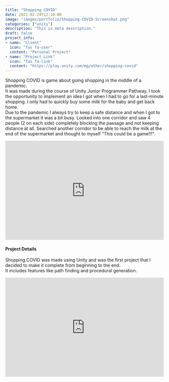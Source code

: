 ```yaml
---
title: "Shopping COVID"
date: 2021-02-24T12:10:00
image: "images/portfolio/Shopping-COVID-Screenshot.png"
categories: ["unity"]
description: "This is meta description."
draft: false
project_info:
- name: "Client"
  icon: "fas fa-user"
  content: "Personal Project"
- name: "Project Link"
  icon: "fas fa-link"
  content: "https://play.unity.com/mg/other/shopping-covid"
---
```

Shopping COVID is game about going shopping in the middle of a pandemic.  
It was made during the course of Unity Junior Programmer Pathway. I took the opportunity to implement an idea I got when I had to go for a last-minute shopping. I only had to quickly buy some milk for the baby and get back home.  
Due to the pandemic I always try to keep a safe distance and when I got to the supermarket it was a bit busy. Looked into one corridor and saw 4 people (2 on each side) completely blocking the passage and not keeping distance at all. Searched another corridor to be able to reach the milk at the end of the supermarket and thought to myself "This could be a game!!!". 

<iframe width="100%" height="315" src="https://www.youtube.com/embed/q-frsdcCF6c" title="YouTube video player" frameborder="0" allow="accelerometer; autoplay; clipboard-write; encrypted-media; gyroscope; picture-in-picture" allowfullscreen></iframe>

#### Project Details

Shopping COVID was made using Unity and was the first project that I decided to make it complete from beginning to the end.  
It includes features like path finding and procedural generation.

<iframe width="100%" height="315" src="https://www.youtube.com/embed/y-4NWeZZpGk" title="YouTube video player" frameborder="0" allow="accelerometer; autoplay; clipboard-write; encrypted-media; gyroscope; picture-in-picture" allowfullscreen></iframe>
